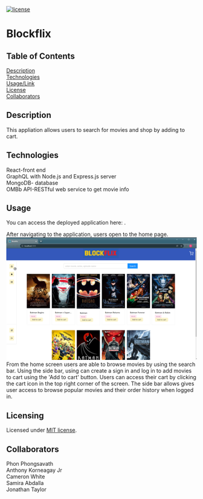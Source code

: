 [![license](https://img.shields.io/badge/license-MIT-orange)](https://shields.io)  

# Blockflix 

## Table of Contents 
[Description](#description)  
[Technologies](#technologies)  
[Usage/Link](#usage)  
[License](#licensing)  
[Collaborators](#collaborators)  

## Description
This appliation allows users to search for movies and shop by adding to cart. 

## Technologies
React-front end  
GraphQL with Node.js and Express.js server  
MongoDB- database  
OMBb API-RESTful web service to get movie info 

## Usage
You can access the deployed application here: . 

After navigating to the application, users open to the home page. 
![Home Page](assets/HomePage.png) 
From the home screen users are able to browse movies by using the search bar. Using the side bar, using can create a sign in and log in to add movies to cart using the 'Add to cart' button. Users can access their cart by clicking the cart icon in the top right corner of the screen. 
The side bar allows gives user access to browse popular movies and their order history when logged in. 

## Licensing
Licensed under [MIT license](LICENSE). 

## Collaborators
Phon Phongsavath  
Anthony Korneagay Jr  
Cameron White  
Samira Abdalla  
Jonathan Taylor  
